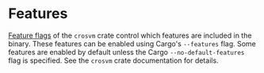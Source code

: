 # Features

[Feature flags] of the `crosvm` crate control which features are included in the binary. These
features can be enabled using Cargo's `--features` flag. Some features are enabled by default unless
the Cargo `--no-default-features` flag is specified. See the `crosvm` crate documentation for
details.

[feature flags]: https://crosvm.dev/doc/crosvm/#feature-flags
